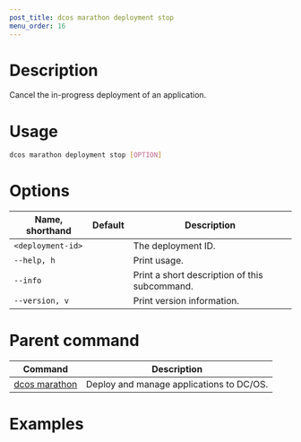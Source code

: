 ```yaml
---
post_title: dcos marathon deployment stop
menu_order: 16
---
```


# Description
Cancel the in-progress deployment of an application.

# Usage

```bash
dcos marathon deployment stop [OPTION]
```

# Options

| Name, shorthand | Default | Description |
|---------|-------------|-------------|
| `<deployment-id>`   |             |  The deployment ID. |
| `--help, h`   |             |  Print usage. |
| `--info`   |             |  Print a short description of this subcommand. |
| `--version, v`   |             | Print version information. |

# Parent command

| Command | Description |
|---------|-------------|
| [dcos marathon](/docs/1.9/usage/cli/command-reference/dcos-marathon/) | Deploy and manage applications to DC/OS. |

# Examples